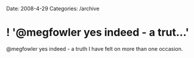Date: 2008-4-29
Categories: /archive

# ! '@megfowler yes indeed - a trut...'

@megfowler yes indeed - a truth I have felt on more than one occasion.
